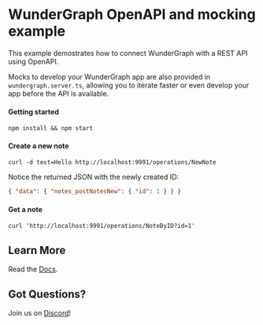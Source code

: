 # WunderGraph OpenAPI and mocking example

This example demostrates how to connect WunderGraph with a REST API
using OpenAPI.

Mocks to develop your WunderGraph app are also provided in `wundergraph.server.ts`,
allowing you to iterate faster or even develop your app before the API is available.

#### Getting started

```shell
npm install && npm start
```

#### Create a new note

```shell
curl -d text=Hello http://localhost:9991/operations/NewNote
```

Notice the returned JSON with the newly created ID:

```json
{ "data": { "notes_postNotesNew": { "id": 1 } } }
```

#### Get a note

```shell
curl 'http://localhost:9991/operations/NoteByID?id=1'
```

## Learn More

Read the [Docs](https://wundergraph.com/docs).

## Got Questions?

Join us on [Discord](https://wundergraph.com/discord)!
